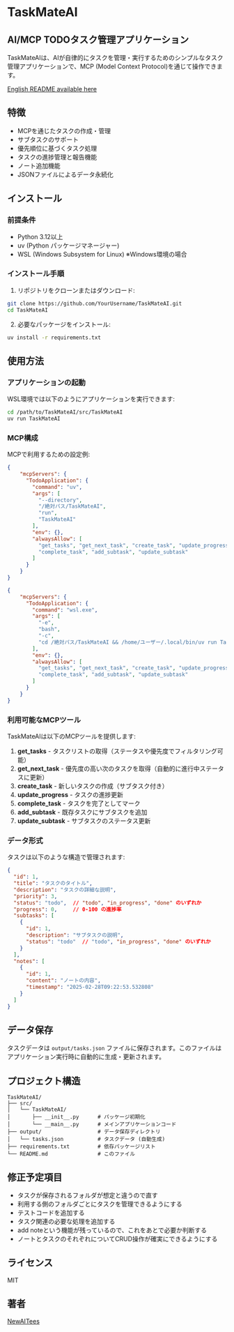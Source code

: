 # TaskMateAI
## AI/MCP TODOタスク管理アプリケーション

TaskMateAIは、AIが自律的にタスクを管理・実行するためのシンプルなタスク管理アプリケーションで、MCP (Model Context Protocol)を通じて操作できます。

[English README available here](README_EN.md)

## 特徴

- MCPを通じたタスクの作成・管理
- サブタスクのサポート
- 優先順位に基づくタスク処理
- タスクの進捗管理と報告機能
- ノート追加機能
- JSONファイルによるデータ永続化

## インストール

### 前提条件

- Python 3.12以上
- uv (Python パッケージマネージャー)
- WSL (Windows Subsystem for Linux) ※Windows環境の場合

### インストール手順

1. リポジトリをクローンまたはダウンロード:

```bash
git clone https://github.com/YourUsername/TaskMateAI.git
cd TaskMateAI
```

2. 必要なパッケージをインストール:

```bash
uv install -r requirements.txt
```

## 使用方法

### アプリケーションの起動

WSL環境では以下のようにアプリケーションを実行できます:

```bash
cd /path/to/TaskMateAI/src/TaskMateAI
uv run TaskMateAI
```

### MCP構成

MCPで利用するための設定例:

```json
{
    "mcpServers": {
      "TodoApplication": {
        "command": "uv",
        "args": [
          "--directory", 
          "/絶対パス/TaskMateAI",
          "run",
          "TaskMateAI"
        ],
        "env": {},
        "alwaysAllow": [
          "get_tasks", "get_next_task", "create_task", "update_progress", 
          "complete_task", "add_subtask", "update_subtask"
        ]
      }
    }
}
```

```json
{
    "mcpServers": {
      "TodoApplication": {
        "command": "wsl.exe",
        "args": [
          "-e", 
          "bash", 
          "-c", 
          "cd /絶対パス/TaskMateAI && /home/ユーザー/.local/bin/uv run TaskMateAI"
        ],
        "env": {},
        "alwaysAllow": [
          "get_tasks", "get_next_task", "create_task", "update_progress", 
          "complete_task", "add_subtask", "update_subtask"
        ]
      }
    }
}
```

### 利用可能なMCPツール

TaskMateAIは以下のMCPツールを提供します:

1. **get_tasks** - タスクリストの取得（ステータスや優先度でフィルタリング可能）
2. **get_next_task** - 優先度の高い次のタスクを取得（自動的に進行中ステータスに更新）
3. **create_task** - 新しいタスクの作成（サブタスク付き）
4. **update_progress** - タスクの進捗更新
5. **complete_task** - タスクを完了としてマーク
6. **add_subtask** - 既存タスクにサブタスクを追加
7. **update_subtask** - サブタスクのステータス更新

### データ形式

タスクは以下のような構造で管理されます:

```json
{
  "id": 1,
  "title": "タスクのタイトル",
  "description": "タスクの詳細な説明",
  "priority": 3,
  "status": "todo",  // "todo", "in_progress", "done" のいずれか
  "progress": 0,     // 0-100 の進捗率
  "subtasks": [
    {
      "id": 1,
      "description": "サブタスクの説明",
      "status": "todo"  // "todo", "in_progress", "done" のいずれか
    }
  ],
  "notes": [
    {
      "id": 1,
      "content": "ノートの内容",
      "timestamp": "2025-02-28T09:22:53.532808"
    }
  ]
}
```

## データ保存

タスクデータは `output/tasks.json` ファイルに保存されます。このファイルはアプリケーション実行時に自動的に生成・更新されます。

## プロジェクト構造

```
TaskMateAI/
├── src/
│   └── TaskMateAI/
│       ├── __init__.py      # パッケージ初期化
│       └── __main__.py      # メインアプリケーションコード
├── output/                  # データ保存ディレクトリ
│   └── tasks.json           # タスクデータ (自動生成)
├── requirements.txt         # 依存パッケージリスト
└── README.md                # このファイル
```

## 修正予定項目

- タスクが保存されるフォルダが想定と違うので直す
- 利用する側のフォルダごとにタスクを管理できるようにする
- テストコードを追加する
- タスク関連の必要な処理を追加する
- add noteという機能が残っているので、これをあとで必要か判断する
- ノートとタスクのそれぞれについてCRUD操作が確実にできるようにする

## ライセンス

MIT

## 著者

[NewAITees](https://github.com/NewAITees)